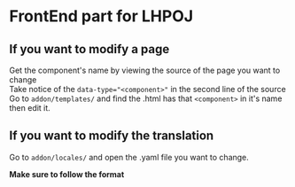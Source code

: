 # FrontEnd part for LHPOJ

## If you want to modify a page
Get the component's name by viewing the source of the page you want to change\
Take notice of the ```data-type="<component>"``` in the second line of the source\
Go to ```addon/templates/``` and find the .html has that ``<component>`` in it's name then edit it.

## If you want to modify the translation
Go to ```addon/locales/``` and open the .yaml file you want to change.

**Make sure to follow the format**